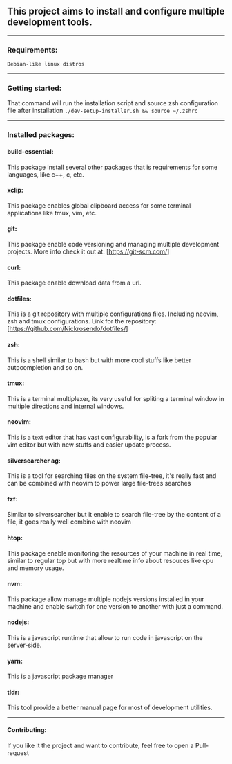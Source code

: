 ## This project aims to install and configure multiple development tools.

***

### Requirements:
    Debian-like linux distros

*** 

### Getting started:
  That command will run the installation script and source zsh configuration file after installation
  `./dev-setup-installer.sh && source ~/.zshrc`

*** 

### Installed packages:

#### build-essential:
  This package install several other packages that is requirements for some languages, like c++, c, etc.

#### xclip:
  This package enables global clipboard access for some terminal applications like tmux, vim, etc.

#### git:
  This package enable code versioning and managing multiple development projects.
  More info check it out at: [https://git-scm.com/]

#### curl:
  This package enable download data from a url.

#### dotfiles:
  This is a git repository with multiple configurations files. Including neovim, zsh and tmux configurations.
  Link for the repository: [https://github.com/Nickrosendo/dotfiles/]

#### zsh:
  This is a shell similar to bash but with more cool stuffs like better autocompletion and so on.

#### tmux:
  This is a terminal multiplexer, its very useful for spliting a terminal window in multiple directions and internal windows.

#### neovim:
  This is a text editor that has vast configurability, is a fork from the popular vim editor but with new stuffs and easier update process.

#### silversearcher ag:
  This is a tool for searching files on the system file-tree, it's really fast and can be combined with neovim to power large file-trees searches

#### fzf:
  Similar to silversearcher but it enable to search file-tree by the content of a file, it goes really well combine with neovim

#### htop:
  This package enable monitoring the resources of your machine in real time, similar to regular top but with more realtime info about resouces like cpu and memory usage.

#### nvm:
  This package allow manage multiple nodejs versions installed in your machine and enable switch for one version to another with just a command.

#### nodejs:
  This is a javascript runtime that allow to run code in javascript on the server-side.


#### yarn:
  This is a javascript package manager

#### tldr:
  This tool provide a better manual page for most of development utilities.

***

#### Contributing:
  If you like it the project and want to contribute, feel free to open a Pull-request 
